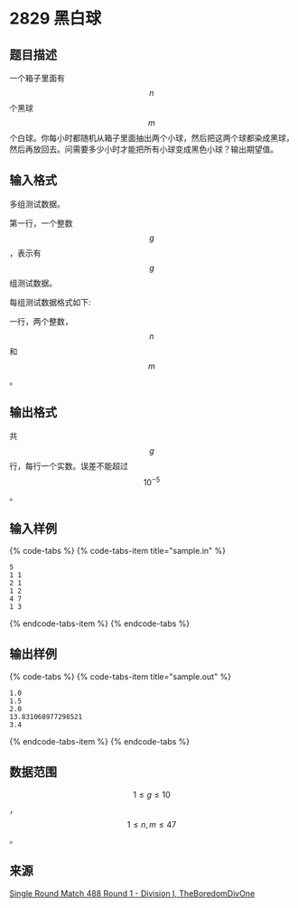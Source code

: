 # 2829 黑白球

## 题目描述

一个箱子里面有 $$n$$ 个黑球 $$m$$ 个白球。你每小时都随机从箱子里面抽出两个小球，然后把这两个球都染成黑球，然后再放回去。问需要多少小时才能把所有小球变成黑色小球？输出期望值。

## 输入格式

多组测试数据。

第一行，一个整数 $$g$$，表示有 $$g$$ 组测试数据。

每组测试数据格式如下:

一行，两个整数，$$n$$ 和 $$m$$。

## 输出格式

共 $$g$$ 行，每行一个实数。误差不能超过 $$10^{-5}$$。

## 输入样例

{% code-tabs %}
{% code-tabs-item title="sample.in" %}
```text
5
1 1
2 1
1 2
4 7
1 3
```
{% endcode-tabs-item %}
{% endcode-tabs %}

## 输出样例

{% code-tabs %}
{% code-tabs-item title="sample.out" %}
```text
1.0
1.5
2.0
13.831068977298521
3.4
```
{% endcode-tabs-item %}
{% endcode-tabs %}

## 数据范围

$$1 \leq g \leq 10$$，$$1 \leq n,\,m \leq 47$$。

## 来源

[Single Round Match 488 Round 1 - Division I, TheBoredomDivOne](https://community.topcoder.com/stat?c=problem_statement&pm=11193)

